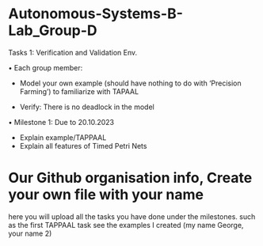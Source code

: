 # Autonomous-Systems-B-Lab_Group-D

Tasks 1: Verification and Validation Env.

• Each group member:

- Model your own example (should have nothing to do with ‘Precision Farming’) to familiarize with TAPAAL

- Verify: There is no deadlock in the model

• Milestone 1: Due to 20.10.2023
- Explain example/TAPPAAL
- Explain all features of Timed Petri Nets

# Our Github organisation info, Create your own file with your name
here you will upload all the tasks you have done under the milestones. such as the first TAPPAAL task
see the examples I created (my name George, your name 2)
